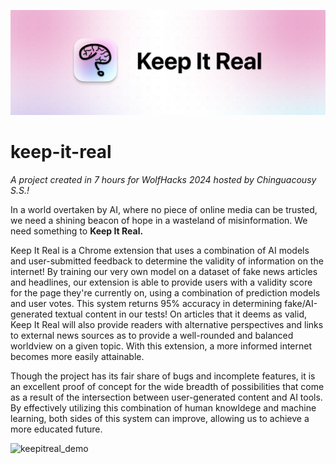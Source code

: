 ![banner](./assets/banner.png)
# keep-it-real
*A project created in 7 hours for WolfHacks 2024 hosted by Chinguacousy S.S.!*

In a world overtaken by AI, where no piece of online media can be trusted, we need a shining beacon of hope in a wasteland of misinformation. We need something to **Keep It Real.**

Keep It Real is a Chrome extension that uses a combination of AI models and user-submitted feedback to determine the validity of information on the internet! By training our very own model on a dataset of fake news articles and headlines, our extension is able to provide users with a validity score for the page they're currently on, using a combination of prediction models and user votes. This system returns 95% accuracy in determining fake/AI-generated textual content in our tests! On articles that it deems as valid, Keep It Real will also provide readers with alternative perspectives and links to external news sources as to provide a well-rounded and balanced worldview on a given topic. With this extension, a more informed internet becomes more easily attainable.

Though the project has its fair share of bugs and incomplete features, it is an excellent proof of concept for the wide breadth of possibilities that come as a result of the intersection between user-generated content and AI tools. By effectively utilizing this combination of human knowldege and machine learning, both sides of this system can improve, allowing us to achieve a more educated future.

![keepitreal_demo](https://github.com/ameya-g-git/keep-it-real/assets/121361927/f7a47725-919b-4a75-b18a-00b8828d42d2)

